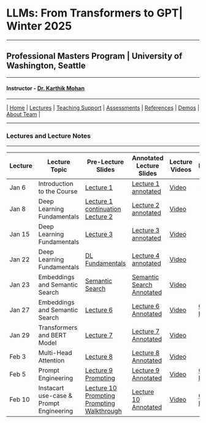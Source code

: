 # LLMs: From Transformers to GPT| Winter 2025

***
 
## Professional Masters Program | University of Washington, Seattle 

***


#### Instructor - [Dr. Karthik Mohan](https://www.ece.uw.edu/people/karthik-mohan/)

***


| [Home](index.md)  | [Lectures](lectures.md)    | [Teaching Support](teaching_support.md) | [Assessments](assessments.md) | [References](references.md) | [Demos](demos.md) | [About Team](team.md) |


***


### Lectures and Lecture Notes

***

| Lecture | Lecture Topic | Pre-Lecture Slides | Annotated Lecture Slides | Lecture Videos | Notebooks | 
| --- | --- | --- | --- | --- | --- |
| Jan 6 | Introduction to the Course |  [Lecture 1](lectures/Jan_6_2025_lecture.pdf) | [Lecture 1 annotated]() | [Video](https://www.youtube.com/watch?v=0gH8eA_nkFI) |- | 
| Jan 8 | Deep Learning Fundamentals |  [Lecture 1 continuation](lectures/Jan_6_2025_lecture.pdf) [Lecture 2](lectures/Jan_8_2025_lecture.pdf) | [Lecture 2 annotated](lectures/Jan_8_2025_lecture_annotated.pdf) | [Video](https://www.youtube.com/watch?v=2PCBlKao09E)  |  | 
| Jan 15 | Deep Learning Fundamentals |  [Lecture 3](lectures/Jan_15_2025_lecture.pdf) | [Lecture 3 annotated](lectures/Jan_15_2025_lecture_annotated.pdf) | [Video](https://youtu.be/4-SKXXrewMM)  |  | 
| Jan 22 | Deep Learning Fundamentals | [DL Fundamentals](lectures/Jan_22_2025_lecture.pdf)  | [Lecture 4 annotated](lectures/Jan_22_2025_lecture_annotated.pdf) | [Video](https://youtu.be/lJwKJ7b3yFc)  |  | 
| Jan 23 | Embeddings and Semantic Search |  [Semantic Search](lectures/semantic_search_presentation.pdf) | [Semantic Search Annotated](lectures/semantic_search_presentation_annotated.pdf) | [Video](https://www.youtube.com/watch?v=VJ1yH8n82N8)  |  | 
| Jan 27 | Embeddings and Semantic Search |  [Lecture 6](lectures/Jan_27_2025_lecture.pdf) | [Lecture 6 Annotated](lectures/Jan_27_2025_lecture_anntoated.pdf) | [Video](https://www.youtube.com/watch?v=F5phcB8s21w&t=1s)  | [Coding Exercise](lectures/Jan_27_2025_In_Class_Coding_Assignment_ECE_UW.ipynb) | 
| Jan 29 | Transformers and BERT Model |  [Lecture 7](lectures/Jan_29_2025_lecture.pdf) | [Lecture 7 Annotated](lectures/Jan_29_2025_lecture_annotated.pdf) | [Video](https://www.youtube.com/watch?v=0KmortBE1mg)  |  | 
| Feb 3 | Multi-Head Attention |  [Lecture 8](lectures/Feb_3_2025_lecture.pdf) | [Lecture 8 Annotated](lectures/Feb_3_2025_lecture_annotated.pdf) | [Video](https://www.youtube.com/watch?v=4iungow0ioI)  |  | 
| Feb 5 | Prompt Engineering |  [Lecture 9](lectures/Feb_5_2025_lecture.pdf) [Prompting](lectures/LLM_Prompting_principles.pdf) | [Lecture 9 Annotated](lectures/Feb_5_2025_lecture_annotated.pdf) | [Video](https://www.youtube.com/watch?v=6C_mlSKpwkU)  | [Coding Exercise](Coding/LLM_prompting.ipynb) | 
| Feb 10 | Instacart use-case & Prompt Engineering |  [Lecture 10](lectures/Feb_10_2025_lecture.pdf) [Prompting](lectures/LLM_Prompting_principles.pdf) [Prompting Walkthrough](https://bytesizeml.github.io/llm2024/lectures/lecture_10.html) | [Lecture 10 Annotated](lectures/Feb_10_2025_lecture_annotated.pdf) | [Video]()  | [Coding Exercise](Coding/Advanced_Prompt_Engg.ipynb) | 